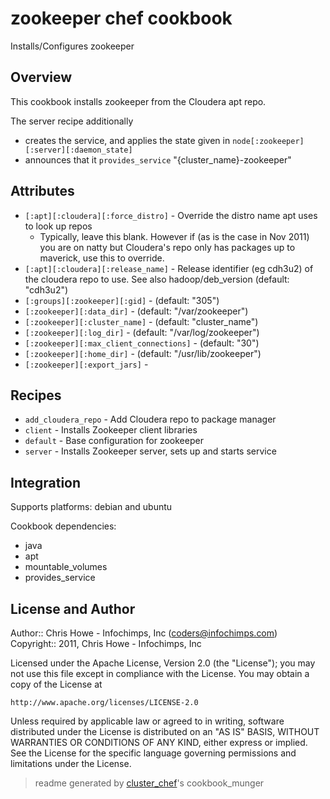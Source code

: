 # zookeeper chef cookbook

Installs/Configures zookeeper

## Overview

This cookbook installs zookeeper from the Cloudera apt repo.

The server recipe additionally
* creates the service, and applies the state given in `node[:zookeeper][:server][:daemon_state]`
* announces that it `provides_service` "{cluster_name}-zookeeper"

## Attributes

* `[:apt][:cloudera][:force_distro]`  - Override the distro name apt uses to look up repos
  - Typically, leave this blank. However if (as is the case in Nov 2011) you are on natty but Cloudera's repo only has packages up to maverick, use this to override.
* `[:apt][:cloudera][:release_name]`  - Release identifier (eg cdh3u2) of the cloudera repo to use. See also hadoop/deb_version (default: "cdh3u2")
* `[:groups][:zookeeper][:gid]`       -  (default: "305")
* `[:zookeeper][:data_dir]`           -  (default: "/var/zookeeper")
* `[:zookeeper][:cluster_name]`       -  (default: "cluster_name")
* `[:zookeeper][:log_dir]`            -  (default: "/var/log/zookeeper")
* `[:zookeeper][:max_client_connections]` -  (default: "30")
* `[:zookeeper][:home_dir]`           -  (default: "/usr/lib/zookeeper")
* `[:zookeeper][:export_jars]`        - 

## Recipes 

* `add_cloudera_repo`        - Add Cloudera repo to package manager
* `client`                   - Installs Zookeeper client libraries
* `default`                  - Base configuration for zookeeper
* `server`                   - Installs Zookeeper server, sets up and starts service
## Integration

Supports platforms: debian and ubuntu

Cookbook dependencies:
* java
* apt
* mountable_volumes
* provides_service


## License and Author

Author::                Chris Howe - Infochimps, Inc (<coders@infochimps.com>)
Copyright::             2011, Chris Howe - Infochimps, Inc

Licensed under the Apache License, Version 2.0 (the "License");
you may not use this file except in compliance with the License.
You may obtain a copy of the License at

    http://www.apache.org/licenses/LICENSE-2.0

Unless required by applicable law or agreed to in writing, software
distributed under the License is distributed on an "AS IS" BASIS,
WITHOUT WARRANTIES OR CONDITIONS OF ANY KIND, either express or implied.
See the License for the specific language governing permissions and
limitations under the License.

> readme generated by [cluster_chef](http://github.com/infochimps/cluster_chef)'s cookbook_munger

